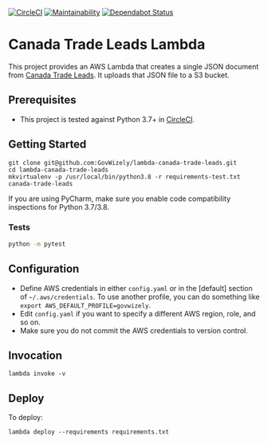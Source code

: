 [![CircleCI](https://circleci.com/gh/GovWizely/lambda-canada-trade-leads/tree/master.svg?style=svg)](https://circleci.com/gh/GovWizely/lambda-canada-trade-leads/tree/master)
[![Maintainability](https://api.codeclimate.com/v1/badges/c2a11b9417165bffcb1f/maintainability)](https://codeclimate.com/github/GovWizely/lambda-canada-trade-leads/maintainability)
[![Dependabot Status](https://api.dependabot.com/badges/status?host=github&repo=GovWizely/lambda-canada-trade-leads)](https://dependabot.com)

# Canada Trade Leads Lambda

This project provides an AWS Lambda that creates a single JSON document from [Canada Trade Leads](https://buyandsell.gc.ca).
It uploads that JSON file to a S3 bucket.

## Prerequisites

- This project is tested against Python 3.7+ in [CircleCI](https://app.circleci.com/github/GovWizely/lambda-canada-trade-leads/pipelines).

## Getting Started

	git clone git@github.com:GovWizely/lambda-canada-trade-leads.git
	cd lambda-canada-trade-leads
	mkvirtualenv -p /usr/local/bin/python3.8 -r requirements-test.txt canada-trade-leads

If you are using PyCharm, make sure you enable code compatibility inspections for Python 3.7/3.8.

### Tests

```bash
python -m pytest
```

## Configuration

* Define AWS credentials in either `config.yaml` or in the [default] section of `~/.aws/credentials`. To use another profile, you can do something like `export AWS_DEFAULT_PROFILE=govwizely`.
* Edit `config.yaml` if you want to specify a different AWS region, role, and so on.
* Make sure you do not commit the AWS credentials to version control.

## Invocation

	lambda invoke -v
 
## Deploy
    
To deploy:

	lambda deploy --requirements requirements.txt
